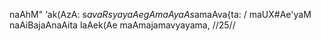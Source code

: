 naAhM" ‘ak(AzA: s$avaRsya yaAegAmaAyaAs$amaAva{ta: /
maUX#Ae'yaM naAiBajaAnaAita laAek(Ae maAmajamavyayama, //25//